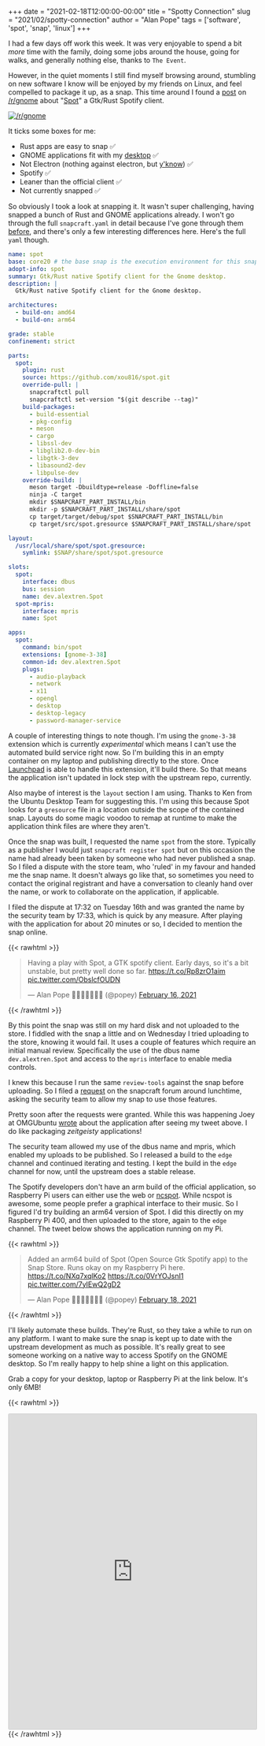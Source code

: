 +++
date = "2021-02-18T12:00:00-00:00"
title = "Spotty Connection"
slug = "2021/02/spotty-connection"
author = "Alan Pope"
tags = ['software', 'spot', 'snap', 'linux']
+++

I had a few days off work this week. It was very enjoyable to spend a bit *more* time with the family, doing some jobs around the house, going for walks, and generally nothing else, thanks to `The Event`. 

However, in the quiet moments I still find myself browsing around, stumbling on new software I know will be enjoyed by my friends on Linux, and feel compelled to package it up, as a snap. This time around I found a [post](https://www.reddit.com/r/gnome/comments/lkjg8o/some_progress_on_my_rustgtk_spotify_client/) on [/r/gnome](https://www.reddit.com/r/gnome/) about "[Spot](https://github.com/xou816/spot)" a Gtk/Rust Spotify client. 

[![/r/gnome](/blog/images/2021-02-18/reddit.png)](https://www.reddit.com/r/gnome/comments/lkjg8o/some_progress_on_my_rustgtk_spotify_client/)

It ticks some boxes for me:

   * Rust apps are easy to snap ✅
   * GNOME applications fit with my [desktop](https://ubuntu.com/) ✅
   * Not Electron (nothing against electron, but [y'know](https://twitter.com/popey/status/793399003463516160)) ✅
   * Spotify ✅
   * Leaner than the official client ✅
   * Not currently snapped ✅

So obviously I took a look at snapping it. It wasn't super challenging, having snapped a bunch of Rust and GNOME applications already. I won't go through the full `snapcraft.yaml` in detail because I've gone through them [before](/blog/2020/12/snap-along-with-me/), and there's only a few interesting differences here. Here's the full `yaml` though.

```yaml
name: spot
base: core20 # the base snap is the execution environment for this snap
adopt-info: spot
summary: Gtk/Rust native Spotify client for the Gnome desktop.
description: |
  Gtk/Rust native Spotify client for the Gnome desktop.

architectures:
  - build-on: amd64
  - build-on: arm64

grade: stable
confinement: strict

parts:
  spot:
    plugin: rust
    source: https://github.com/xou816/spot.git
    override-pull: |
      snapcraftctl pull
      snapcraftctl set-version "$(git describe --tag)"
    build-packages:
      - build-essential
      - pkg-config
      - meson
      - cargo
      - libssl-dev
      - libglib2.0-dev-bin
      - libgtk-3-dev
      - libasound2-dev
      - libpulse-dev
    override-build: |
      meson target -Dbuildtype=release -Doffline=false
      ninja -C target
      mkdir $SNAPCRAFT_PART_INSTALL/bin
      mkdir -p $SNAPCRAFT_PART_INSTALL/share/spot
      cp target/target/debug/spot $SNAPCRAFT_PART_INSTALL/bin
      cp target/src/spot.gresource $SNAPCRAFT_PART_INSTALL/share/spot

layout:
  /usr/local/share/spot/spot.gresource:
    symlink: $SNAP/share/spot/spot.gresource

slots:
  spot:
    interface: dbus
    bus: session
    name: dev.alextren.Spot
  spot-mpris:
    interface: mpris
    name: Spot

apps:
  spot:
    command: bin/spot
    extensions: [gnome-3-38]
    common-id: dev.alextren.Spot
    plugs:
      - audio-playback
      - network
      - x11
      - opengl
      - desktop
      - desktop-legacy
      - password-manager-service

```

A couple of interesting things to note though. I'm using the `gnome-3-38` extension which is currently *experimental* which means I can't use the automated build service right now. So I'm building this in an empty container on my laptop and publishing directly to the store. Once [Launchpad](https://launchpad.net/) is able to handle this extension, it'll build there. So that means the application isn't updated in lock step with the upstream repo, currently.

Also maybe of interest is the `layout` section I am using. Thanks to Ken from the Ubuntu Desktop Team for suggesting this. I'm using this because Spot looks for a `gresource` file in a location outside the scope of the contained snap. Layouts do some magic voodoo to remap at runtime to make the application think files are where they aren't. 

Once the snap was built, I requested the name `spot` from the store. Typically as a publisher I would just `snapcraft register spot` but on this occasion the name had already been taken by someone who had never published a snap. So I filed a dispute with the store team, who 'ruled' in my favour and handed me the snap name. It doesn't always go like that, so sometimes you need to contact the original registrant and have a conversation to cleanly hand over the name, or work to collaborate on the application, if applicable.

I filed the dispute at 17:32 on Tuesday 16th and was granted the name by the security team by 17:33, which is quick by any measure. After playing with the application for about 20 minutes or so, I decided to mention the snap online.

{{< rawhtml >}}
<blockquote class="twitter-tweet"><p lang="en" dir="ltr">Having a play with Spot, a GTK spotify client. Early days, so it&#39;s a bit unstable, but pretty well done so far. <a href="https://t.co/Rp8zrO1aim">https://t.co/Rp8zrO1aim</a> <a href="https://t.co/ObslcfOUDN">pic.twitter.com/ObslcfOUDN</a></p>&mdash; Alan Pope 🍺🐧🐱🇬🇧🇪🇺 (@popey) <a href="https://twitter.com/popey/status/1361736845789396992?ref_src=twsrc%5Etfw">February 16, 2021</a></blockquote> <script async src="https://platform.twitter.com/widgets.js" charset="utf-8"></script>
{{< /rawhtml >}}

By this point the snap was still on my hard disk and not uploaded to the store. I fiddled with the snap a little and on Wednesday I tried uploading to the store, knowing it would fail. It uses a couple of features which require an initial manual review. Specifically the use of the dbus name `dev.alextren.Spot` and access to the `mpris` interface to enable media controls.

I knew this because I run the same `review-tools` against the snap before uploading. So I filed a [request](https://forum.snapcraft.io/t/requests-for-spot-snap/22812) on the snapcraft forum around lunchtime, asking the security team to allow my snap to use those features. 

Pretty soon after the requests were granted. While this was happening Joey at OMGUbuntu [wrote](https://www.omgubuntu.co.uk/2021/02/spot-gtk-spotify-client-for-linux) about the application after seeing my tweet above. I do like packaging *zeitgeisty* applications! 

The security team allowed my use of the dbus name and mpris, which enabled my uploads to be published. So I released a build to the `edge` channel and continued iterating and testing. I kept the build in the `edge` channel for now, until the upstream does a stable release.  

The Spotify developers don't have an arm build of the official application, so Raspberry Pi users can either use the web or [ncspot](/blog/2020/12/spotify-on-the-raspberry-pi-400/). While ncspot is awesome, some people prefer a graphical interface to their music. So I figured I'd try building an arm64 version of Spot. I did this directly on my Raspberry Pi 400, and then uploaded to the store, again to the `edge` channel. The tweet below shows the application running on my Pi.

{{< rawhtml >}}
<blockquote class="twitter-tweet"><p lang="en" dir="ltr">Added an arm64 build of Spot (Open Source Gtk Spotify app) to the Snap Store. Runs okay on my Raspberry Pi here. <a href="https://t.co/NXq7xqlKo2">https://t.co/NXq7xqlKo2</a> <a href="https://t.co/0VrYOJsnI1">https://t.co/0VrYOJsnI1</a> <a href="https://t.co/7yIEwQ2gD2">pic.twitter.com/7yIEwQ2gD2</a></p>&mdash; Alan Pope 🍺🐧🐱🇬🇧🇪🇺 (@popey) <a href="https://twitter.com/popey/status/1362401613151948801?ref_src=twsrc%5Etfw">February 18, 2021</a></blockquote> <script async src="https://platform.twitter.com/widgets.js" charset="utf-8"></script>
{{< /rawhtml >}}

I'll likely automate these builds. They're Rust, so they take a while to run on any platform. I want to make sure the snap is kept up to date with the upstream development as much as possible. It's really great to see someone working on a native way to access Spotify on the GNOME desktop. So I'm really happy to help shine a light on this application. 

Grab a copy for your desktop, laptop or Raspberry Pi at the link below. It's only 6MB!

{{< rawhtml >}}
<iframe src="https://snapcraft.io/spot/embedded?button=black&channels=true&summary=true&screenshot=true" frameborder="0" width="100%" height="640px" style="border: 1px solid #CCC; border-radius: 2px;"></iframe>
{{< /rawhtml >}}